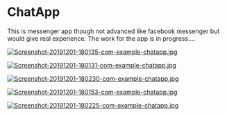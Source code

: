 # ChatApp
This is messenger app though not advanced like facebook messenger but would give real experience.
The work for the app is in progress....

[![Screenshot-20191201-180135-com-example-chatapp.jpg](https://i.postimg.cc/Fs70kPG7/Screenshot-20191201-180135-com-example-chatapp.jpg)](https://postimg.cc/ppMmgJwH)

[![Screenshot-20191201-180131-com-example-chatapp.jpg](https://i.postimg.cc/WbFJ1dbZ/Screenshot-20191201-180131-com-example-chatapp.jpg)](https://postimg.cc/4mG38Nc4)

[![Screenshot-20191201-180230-com-example-chatapp.jpg](https://i.postimg.cc/XqFGxPP8/Screenshot-20191201-180230-com-example-chatapp.jpg)](https://postimg.cc/xNf116nJ)

[![Screenshot-20191201-180153-com-example-chatapp.jpg](https://i.postimg.cc/Dyr4XtLf/Screenshot-20191201-180153-com-example-chatapp.jpg)](https://postimg.cc/0bNNgXVh)

[![Screenshot-20191201-180225-com-example-chatapp.jpg](https://i.postimg.cc/y87gXvym/Screenshot-20191201-180225-com-example-chatapp.jpg)](https://postimg.cc/KRs8m7Vj)
